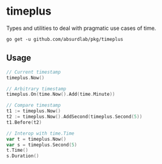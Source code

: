 # timeplus

Types and utilities to deal with pragmatic use cases of time.

```shell
go get -u github.com/absurdlab/pkg/timeplus
```

## Usage

```go
// Current timestamp
timeplus.Now()

// Arbitrary timestamp
timeplus.On(time.Now().Add(time.Minute))

// Compare timestamp
t1 := timeplus.Now()
t2 := timeplus.Now().AddSecond(timeplus.Second(5))
t1.Before(t2)

// Interop with time.Time
var t = timeplus.Now()
var s = timeplus.Second(5)
t.Time()
s.Duration()

```